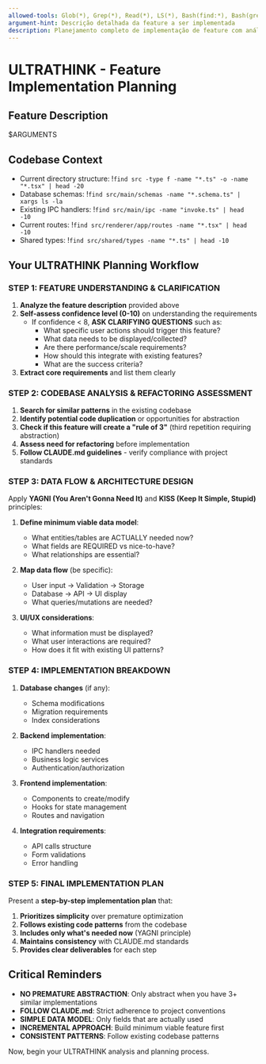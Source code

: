 ```yaml
---
allowed-tools: Glob(*), Grep(*), Read(*), LS(*), Bash(find:*), Bash(grep:*)
argument-hint: Descrição detalhada da feature a ser implementada
description: Planejamento completo de implementação de feature com análise de codebase
---
```


# ULTRATHINK - Feature Implementation Planning

## Feature Description

$ARGUMENTS

## Codebase Context

- Current directory structure: !`find src -type f -name "*.ts" -o -name "*.tsx" | head -20`
- Database schemas: !`find src/main/schemas -name "*.schema.ts" | xargs ls -la`
- Existing IPC handlers: !`find src/main/ipc -name "invoke.ts" | head -10`
- Current routes: !`find src/renderer/app/routes -name "*.tsx" | head -10`
- Shared types: !`find src/shared/types -name "*.ts" | head -10`

## Your ULTRATHINK Planning Workflow

### STEP 1: FEATURE UNDERSTANDING & CLARIFICATION

1. **Analyze the feature description** provided above
2. **Self-assess confidence level (0-10)** on understanding the requirements
   - If confidence < 8, **ASK CLARIFYING QUESTIONS** such as:
     - What specific user actions should trigger this feature?
     - What data needs to be displayed/collected?
     - Are there performance/scale requirements?
     - How should this integrate with existing features?
     - What are the success criteria?
3. **Extract core requirements** and list them clearly

### STEP 2: CODEBASE ANALYSIS & REFACTORING ASSESSMENT

1. **Search for similar patterns** in the existing codebase
2. **Identify potential code duplication** or opportunities for abstraction
3. **Check if this feature will create a "rule of 3"** (third repetition requiring abstraction)
4. **Assess need for refactoring** before implementation
5. **Follow CLAUDE.md guidelines** - verify compliance with project standards

### STEP 3: DATA FLOW & ARCHITECTURE DESIGN

Apply **YAGNI (You Aren't Gonna Need It)** and **KISS (Keep It Simple, Stupid)** principles:

1. **Define minimum viable data model**:
   - What entities/tables are ACTUALLY needed now?
   - What fields are REQUIRED vs nice-to-have?
   - What relationships are essential?

2. **Map data flow** (be specific):
   - User input → Validation → Storage
   - Database → API → UI display
   - What queries/mutations are needed?

3. **UI/UX considerations**:
   - What information must be displayed?
   - What user interactions are required?
   - How does it fit with existing UI patterns?

### STEP 4: IMPLEMENTATION BREAKDOWN

1. **Database changes** (if any):
   - Schema modifications
   - Migration requirements
   - Index considerations

2. **Backend implementation**:
   - IPC handlers needed
   - Business logic services
   - Authentication/authorization

3. **Frontend implementation**:
   - Components to create/modify
   - Hooks for state management
   - Routes and navigation

4. **Integration requirements**:
   - API calls structure
   - Form validations
   - Error handling

### STEP 5: FINAL IMPLEMENTATION PLAN

Present a **step-by-step implementation plan** that:

1. **Prioritizes simplicity** over premature optimization
2. **Follows existing code patterns** from the codebase
3. **Includes only what's needed now** (YAGNI principle)
4. **Maintains consistency** with CLAUDE.md standards
5. **Provides clear deliverables** for each step

## Critical Reminders

- **NO PREMATURE ABSTRACTION**: Only abstract when you have 3+ similar implementations
- **FOLLOW CLAUDE.md**: Strict adherence to project conventions
- **SIMPLE DATA MODEL**: Only fields that are actually used
- **INCREMENTAL APPROACH**: Build minimum viable feature first
- **CONSISTENT PATTERNS**: Follow existing codebase patterns

Now, begin your ULTRATHINK analysis and planning process.
